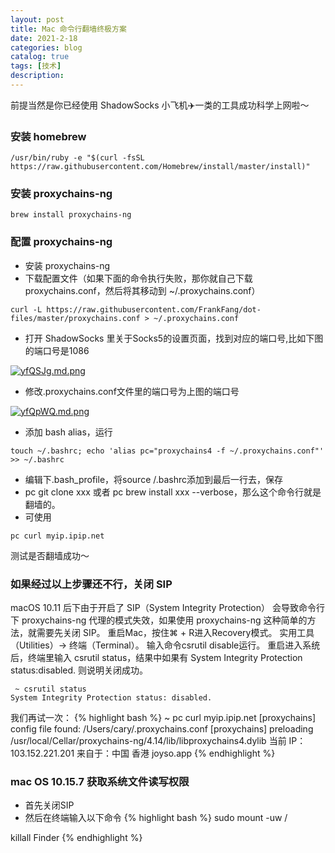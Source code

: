```yaml
---
layout: post
title: Mac 命令行翻墙终极方案
date: 2021-2-18
categories: blog
catalog: true
tags: [技术]
description: 
---
```

前提当然是你已经使用 ShadowSocks 小飞机✈️一类的工具成功科学上网啦～
### 安装 homebrew
```
/usr/bin/ruby -e "$(curl -fsSL https://raw.githubusercontent.com/Homebrew/install/master/install)"
```
### 安装 proxychains-ng
```
brew install proxychains-ng
```

### 配置 proxychains-ng
* 安装 proxychains-ng
* 下载配置文件（如果下面的命令执行失败，那你就自己下载proxychains.conf，然后将其移动到 ~/.proxychains.conf）
```
curl -L https://raw.githubusercontent.com/FrankFang/dot-files/master/proxychains.conf > ~/.proxychains.conf
```
* 打开 ShadowSocks 里关于Socks5的设置页面，找到对应的端口号,比如下图的端口号是1086

[![yfQSJg.md.png](https://s3.ax1x.com/2021/02/19/yfQSJg.md.png)](https://imgchr.com/i/yfQSJg)

* 修改.proxychains.conf文件里的端口号为上图的端口号

[![yfQpWQ.md.png](https://s3.ax1x.com/2021/02/19/yfQpWQ.md.png)](https://imgchr.com/i/yfQpWQ)

* 添加 bash alias，运行
```
touch ~/.bashrc; echo 'alias pc="proxychains4 -f ~/.proxychains.conf"' >> ~/.bashrc
```
* 编辑下.bash_profile，将source /.bashrc添加到最后一行去，保存
* pc git clone xxx 或者 pc brew install xxx --verbose，那么这个命令行就是翻墙的。
* 可使用
```
pc curl myip.ipip.net
```
测试是否翻墙成功～

### 如果经过以上步骤还不行，关闭 SIP
macOS 10.11 后下由于开启了 SIP（System Integrity Protection） 会导致命令行下 proxychains-ng 代理的模式失效，如果使用 proxychains-ng 这种简单的方法，就需要先关闭 SIP。
重启Mac，按住⌘ + R进入Recovery模式。 实用工具（Utilities）-> 终端（Terminal）。 输入命令csrutil disable运行。 重启进入系统后，终端里输入 csrutil status，结果中如果有 System Integrity Protection status:disabled. 则说明关闭成功。
```
 ~ csrutil status
System Integrity Protection status: disabled.
```
我们再试一次：
{% highlight bash %}
 ~  pc curl myip.ipip.net
[proxychains] config file found: /Users/cary/.proxychains.conf
[proxychains] preloading /usr/local/Cellar/proxychains-ng/4.14/lib/libproxychains4.dylib
当前 IP：103.152.221.201  来自于：中国 香港   joyso.app
{% endhighlight %}

### mac OS 10.15.7 获取系统文件读写权限
* 首先关闭SIP
* 然后在终端输入以下命令
{% highlight bash %}
sudo mount -uw /

killall Finder 
{% endhighlight %}